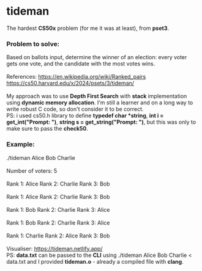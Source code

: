 # tideman
The hardest <b>CS50x</b> problem (for me it was at least), from <b>pset3</b>.
<br>
### Problem to solve:
Based on ballots input, determine the winner of an election: every voter gets one vote, and the candidate with the most votes wins.
<br><br>
References:
https://en.wikipedia.org/wiki/Ranked_pairs
<br>
https://cs50.harvard.edu/x/2024/psets/3/tideman/
<br><br>
My approach was to use <b>Depth First Search</b> with <b>stack</b> implementation using <b>dynamic memory allocation</b>. I'm still a learner and on a long way to write robust C code, so don't consider it to be correct. 
<br>
PS: i used cs50.h library to define <b>typedef char *string</b>, <b>int i = get_int("Prompt: ")</b>, <b>string s = get_string("Prompt: ")</b>, but this was only to make sure to pass the <b>check50</b>.
### Example:
./tideman Alice Bob Charlie
<br><br>
Number of voters: 5
<br><br>
Rank 1: Alice
Rank 2: Charlie
Rank 3: Bob
<br><br>
Rank 1: Alice
Rank 2: Charlie
Rank 3: Bob
<br><br>
Rank 1: Bob
Rank 2: Charlie
Rank 3: Alice
<br><br>
Rank 1: Bob
Rank 2: Charlie
Rank 3: Alice
<br><br>
Rank 1: Charlie
Rank 2: Alice
Rank 3: Bob
<br><br>
Visualiser:
https://tideman.netlify.app/
<br>
PS: <b>data.txt</b> can be passed to the <b>CLI</b> using ./tideman Alice Bob Charlie < data.txt and I provided <b>tideman.o</b> - already a compiled file with <b>clang</b>.
